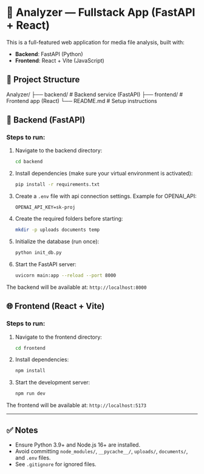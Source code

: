 
# 🧠 Analyzer — Fullstack App (FastAPI + React)

This is a full-featured web application for media file analysis, built with:
- **Backend**: FastAPI (Python)
- **Frontend**: React + Vite (JavaScript)

## 📁 Project Structure

Analyzer/
├── backend/         # Backend service (FastAPI)
├── frontend/        # Frontend app (React)
└── README.md        # Setup instructions

## 🔧 Backend (FastAPI)

### Steps to run:

1. Navigate to the backend directory:
   ```bash
   cd backend
   ```

2. Install dependencies (make sure your virtual environment is activated):
   ```bash
   pip install -r requirements.txt
   ```

3. Create a `.env` file with api connection settings. Example for OPENAI_API:
   ```
   OPENAI_API_KEY=sk-proj
   ```

4. Create the required folders before starting:
   ```bash
   mkdir -p uploads documents temp
   ```

5. Initialize the database (run once):
   ```bash
   python init_db.py
   ```

6. Start the FastAPI server:
   ```bash
   uvicorn main:app --reload --port 8000
   ```

The backend will be available at: `http://localhost:8000`

## 🌐 Frontend (React + Vite)

### Steps to run:

1. Navigate to the frontend directory:
   ```bash
   cd frontend
   ```

2. Install dependencies:
   ```bash
   npm install
   ```

3. Start the development server:
   ```bash
   npm run dev
   ```

The frontend will be available at: `http://localhost:5173`

---

## ✅ Notes

- Ensure Python 3.9+ and Node.js 16+ are installed.
- Avoid committing `node_modules/`, `__pycache__/`, `uploads/`, `documents/`, and `.env` files.
- See `.gitignore` for ignored files.
